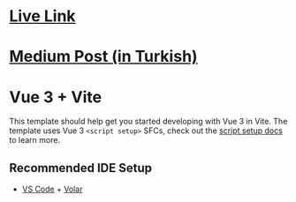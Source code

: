 # [Live Link](https://tailwind-css-vuejs-dark-mode.netlify.app/)

# [Medium Post (in Turkish)](https://safa.medium.com/vuejste-tailwindcss-ile-dark-mode-ayar%C4%B1-nas%C4%B1l-yap%C4%B1l%C4%B1r-e11008ef9672)

# Vue 3 + Vite

This template should help get you started developing with Vue 3 in Vite. The template uses Vue 3 `<script setup>` SFCs, check out the [script setup docs](https://v3.vuejs.org/api/sfc-script-setup.html#sfc-script-setup) to learn more.

## Recommended IDE Setup

- [VS Code](https://code.visualstudio.com/) + [Volar](https://marketplace.visualstudio.com/items?itemName=Vue.volar)
